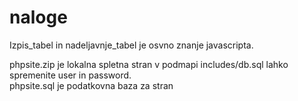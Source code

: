 # naloge

Izpis_tabel in nadeljavnje_tabel je osvno znanje javascripta.

phpsite.zip je lokalna spletna stran v podmapi includes/db.sql lahko spremenite user in password. <br>
phpsite.sql je podatkovna baza za stran
